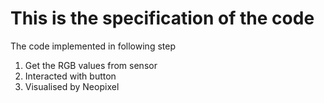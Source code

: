# This is the specification of the code
The code implemented in following step
1. Get the RGB values from sensor
2. Interacted with button
3. Visualised by Neopixel
